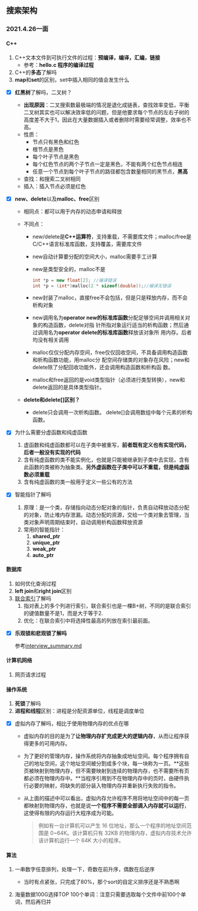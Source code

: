 ## 搜索架构

### 2021.4.26一面

#### C++

1. C++文本文件到可执行文件的过程：**预编译，编译，汇编，链接**
   - 参考：**hello.c 程序的编译过程**
2. C++的**多态**了解吗
3. **map**和**set**的区别，set中插入相同的值会发生什么





- [x] **红黑树**了解吗，二叉树？
  - **出现原因**：二叉搜索数最极端的情况是退化成链表，查找效率变低，平衡二叉树其实也可以解决效率低的问题，但是他要求每个节点的左右子树的高度差不大于1，因此在大量数据插入或者删除时需要经常调整，效率也不高。
  - 性质：
    - 节点只有黑色和红色
    - 根节点是黑色
    - 每个叶子节点是黑色
    - 每个红色节点的两个子节点一定是黑色，不能有两个红色节点相连
    - 任意一个节点到每个叶子节点的路径都包含数量相同的黑节点，**黑高**
  - 查找：和搜索二叉树相同
  - 插入：插入节点必须是红色



- [x] **new、delete**以及**malloc、free**区别

  - 相同点：都可以用于内存的动态申请和释放

  - 不同点：

    - new/delete是**C++运算符**，支持重载，不需要库文件；malloc/free是C/C++语言标准库函数，支持覆盖，需要库文件

    - new自动计算要分配的空间大小，malloc需要手工计算

    - new是类型安全的，malloc不是

      ```cpp
      int *p = new float[2]; //编译错误 
      int *p = (int*)malloc(2 * sizeof(double));//编译无错误
      ```

    - new封装了malloc，直接free不会包括，但是只是释放内存，而不会析构对象

    - new调用名为**operator new的标准库函数**分配足够空间并调用相关对象的构造函数，delete对指 针所指对象运行适当的析构函数；然后通过调用名为**operator delete的标准库函数**释放该对象所 用内存。后者均没有相关调用

    - malloc仅仅分配内存空间，free仅仅回收空间，不具备调用构造函数和析构函数功能，用malloc分 配空间存储类的对象存在风险；new和delete除了分配回收功能外，还会调用构造函数和析构函 数。

    - malloc和free返回的是void类型指针（必须进行类型转换），new和delete返回的是具体类型指针。

  - **delete和delete[]区别？**

    - delete只会调用一次析构函数。 delete[]会调用数组中每个元素的析构函数。

  

- [x] 为什么需要分虚函数和纯虚函数
  1. 虚函数和纯虚函数都可以在子类中被重写，**前者既有定义也有实现代码，后者一般没有实现的代码**
  2. 含有纯虚函数的类不能实例化，也就是只能被继承到子类中去实现，含有此函数的类被称为抽象类。**另外虚函数在子类中可以不重载，但是纯虚函数必须重载**
  3. 含有纯虚函数的类一般用于定义一些公有的方法



- [x] 智能指针了解吗
  1. 原理：是一个类，存储指向动态分配对象的指针，负责自动释放动态分配的对象，防止堆内存泄漏。动态分配的资源，交给一个类对象去管理，当类对象声明周期结束时，自动调用析构函数释放资源
  2. 常用的智能指针：
     1. **shared_ptr**
     2. **unique_ptr**
     3. **weak_ptr**
     4. **auto_ptr**



#### 数据库

1. 如何优化查询过程
2. **left join**和**right join**区别
3. [联合索引](https://blog.csdn.net/lm1060891265/article/details/81482328)了解吗
   1. 指对表上的多个列进行索引，联合索引也是一棵B+树，不同的是联合索引的键值数量不是1，而是大于等于2.
   2. 优化：在联合索引中将选择性最高的列放在索引最前面。

- [x] **乐观锁和悲观锁了解吗**

  参考[interview_summary.md](https://github.com/EricPengShuai/Interview/blob/main/interview_summary.md#5-简述乐观锁以及悲观锁的区别以及使用场景)



#### 计算机网络

1. 网页请求过程



#### 操作系统

1. **死锁**了解吗
2. **进程和线程**区别：进程是分配资源单位，线程是调度单位

- [x] 虚拟内存了解吗，相比于使用物理内存的优点在哪

  - 虚拟内存的目的是为了**让物理内存扩充成更大的逻辑内存**，从而让程序获得更多的可用内存。

  - 为了更好的管理内存，操作系统将内存抽象成地址空间。每个程序拥有自己的地址空间，这个地址空间被分割成多个块，每一块称为一页。**这些页被映射到物理内存，但不需要映射到连续的物理内存，也不需要所有页都必须在物理内存中。**当程序引用到不在物理内存中的页时，由硬件执行必要的映射，将缺失的部分装入物理内存并重新执行失败的指令。

  - 从上面的描述中可以看出，虚拟内存允许程序不用将地址空间中的每一页都映射到物理内存，也就是说**一个程序不需要全部调入内存就可以运行**，这使得有限的内存运行大程序成为可能。

    > 例如有一台计算机可以产生 16 位地址，那么一个程序的地址空间范围是 0~64K。该计算机只有 32KB 的物理内存，虚拟内存技术允许该计算机运行一个 64K 大小的程序。



#### 算法

1. 一串数字任意排列，处理一下，奇数在前升序，偶数在后逆序
   - 当时有点紧张，只完成了80%，那个sort的自定义排序还是不熟悉啊

2. 海量数据100G选择TOP 100个单词：注意只需要选取每个文件中前100个单词，然后再归并
